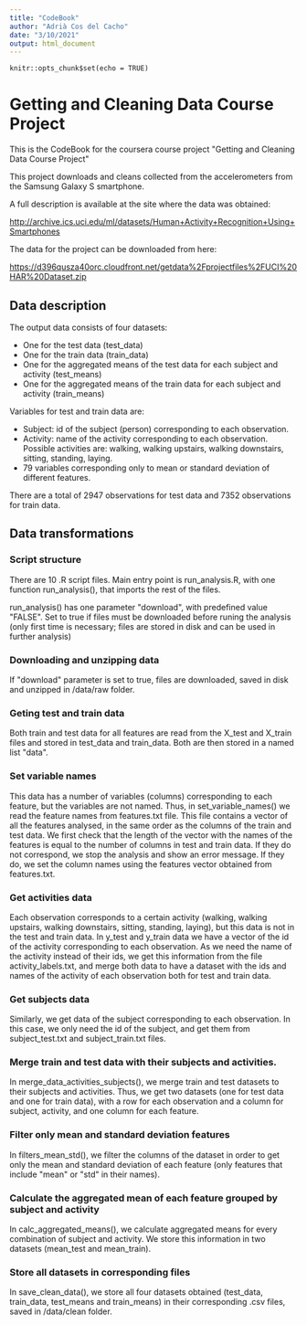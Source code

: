 ```yaml
---
title: "CodeBook"
author: "Adrià Cos del Cacho"
date: "3/10/2021"
output: html_document
---
```


```{r setup, include=FALSE}
knitr::opts_chunk$set(echo = TRUE)
```

# Getting and Cleaning Data Course Project

This is the CodeBook for the coursera course project "Getting and Cleaning Data Course Project"

This project downloads and cleans collected from the accelerometers from the Samsung Galaxy S smartphone.  

A full description is available at the site where the data was obtained:

http://archive.ics.uci.edu/ml/datasets/Human+Activity+Recognition+Using+Smartphones 

The data for the project can be downloaded from here:

https://d396qusza40orc.cloudfront.net/getdata%2Fprojectfiles%2FUCI%20HAR%20Dataset.zip


## Data description

The output data consists of four datasets:

- One for the test data (test_data)
- One for the train data (train_data)
- One for the aggregated means of the test data for each subject and activity (test_means)
- One for the aggregated means of the train data for each subject and activity (train_means)

Variables for test and train data are:

- Subject: id of the subject (person) corresponding to each observation.
- Activity: name of the activity corresponding to each observation. Possible 
activities are: walking, walking upstairs, walking downstairs, sitting, standing, laying.
- 79 variables corresponding only to mean or standard deviation of different features. 

There are a total of 2947 observations for test data and 7352 observations for train data.

## Data transformations

### Script structure

There are 10 .R script files. Main entry point is run_analysis.R, with one function
run_analysis(), that imports the rest of the files. 

run_analysis() has one parameter "download", with predefined value "FALSE". Set
to true if files must be downloaded before runing the analysis (only first time
is necessary; files are stored in disk and can be used in further analysis)

### Downloading and unzipping data

If "download" parameter is set to true, files are downloaded, saved in disk
and unzipped in /data/raw folder. 

### Geting test and train data

Both train and test data for all features are read from the X_test and X_train
files and stored in test_data and train_data. Both are then stored in a named 
list "data".

### Set variable names

This data has a number of variables (columns) corresponding to each feature, 
but the variables are not named. Thus, in set_variable_names() we read the feature
names from features.txt file. This file contains a vector of all the features 
analysed, in the same order as the columns of the train and test data. We first
check that the length of the vector with the names of the features is equal
to the number of columns in test and train data. If they do not correspond, 
we stop the analysis and show an error message. If they do, we set the column 
names using the features vector obtained from features.txt.

### Get activities data

Each observation corresponds to a certain activity (walking, walking upstairs,
walking downstairs, sitting, standing, laying), but this data is not in the test
and train data. In y_test and y_train data we have a vector of the id of the 
activity corresponding to each observation. As we need the name of the activity
instead of their ids, we get this information from the file activity_labels.txt, 
and merge both data to have a dataset with the ids and names of the activity of
each observation both for test and train data.

### Get subjects data

Similarly, we get data of the subject corresponding to each observation. In this
case, we only need the id of the subject, and get them from subject_test.txt
and subject_train.txt files.

### Merge train and test data with their subjects and activities. 

In merge_data_activities_subjects(), we merge train and test datasets to their
subjects and activities. Thus, we get two datasets (one for test data and one 
for train data), with a row for each observation and a column for subject, 
activity, and one column for each feature.

### Filter only mean and standard deviation features

In filters_mean_std(), we filter the columns of the dataset in order to get only
the mean and standard deviation of each feature (only features that include
"mean" or "std" in their names).

### Calculate the aggregated mean of each feature grouped by subject and activity

In calc_aggregated_means(), we calculate aggregated means for every combination
of subject and activity. We store this information in two datasets (mean_test 
and mean_train).

### Store all datasets in corresponding files

In save_clean_data(), we store all four datasets obtained (test_data, train_data,
test_means and train_means) in their corresponding .csv files, saved in
/data/clean folder.
